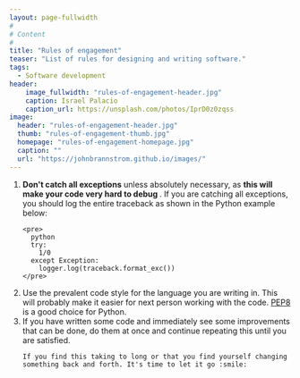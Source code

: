 ```yaml
---
layout: page-fullwidth
#
# Content
#
title: "Rules of engagement"
teaser: "List of rules for designing and writing software."
tags:
  - Software development
header:
    image_fullwidth: "rules-of-engagement-header.jpg"
    caption: Israel Palacio
    caption_url: https://unsplash.com/photos/IprD0z0zqss
image:
  header: "rules-of-engagement-header.jpg"
  thumb: "rules-of-engagement-thumb.jpg"
  homepage: "rules-of-engagement-homepage.jpg"
  caption: ""
  url: "https://johnbrannstrom.github.io/images/"
---
```


<ol>

  <li>
    <strong>Don't catch all exceptions</strong> unless absolutely
    necessary, as <strong>this will make your code very hard to debug
    </strong>. If you are catching all exceptions, you should log the
    entire traceback as shown in the Python example below:

    <pre>
      python
      try:
        1/0
      except Exception:
        logger.log(traceback.format_exc())
    </pre>
  </li>

  <li>
    Use the prevalent code style for the language you are writing in.
    This will probably make it easier for next person working with the
    code. <a href="https://www.python.org/dev/peps/pep-0008/">PEP8</a>
    is a good choice for Python.
  </li>

  <li>
    If you have written some code and immediately see some improvements
    that can be done, do them at once and continue repeating this until
    you are satisfied.

    If you find this taking to long or that you find yourself changing
    something back and forth. It's time to let it go :smile:
  </li>

</ol>
